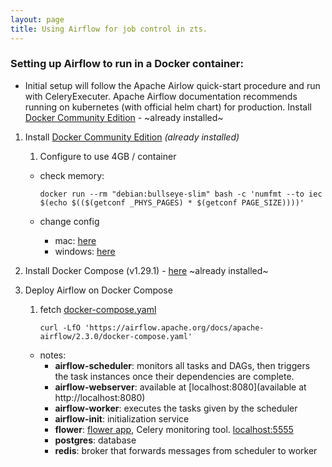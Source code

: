 ```yaml
---
layout: page
title: Using Airflow for job control in zts.
---
```


### Setting up Airflow to run in a Docker container:
* Initial setup will follow the Apache Airlow quick-start procedure and run with CeleryExecuter.  Apache Airflow documentation recommends running on kubernetes (with official helm chart) for production.
Install [Docker Community Edition](https://docs.docker.com/engine/install/) - ~already installed~

1. Install [Docker Community Edition](https://docs.docker.com/engine/install/)  *(already installed)*
   1. Configure to use 4GB / container

    * check memory:

        `docker run --rm "debian:bullseye-slim" bash -c 'numfmt --to iec $(echo $(($(getconf _PHYS_PAGES) * $(getconf PAGE_SIZE))))'`

    * change config
      - mac: [here](https://docs.docker.com/desktop/mac/)
      - windows: [here](https://docs.docker.com/desktop/windows/)

2. Install Docker Compose (v1.29.1) - [here](https://docs.docker.com/compose/install/) ~already installed~
3. Deploy Airflow on Docker Compose
    1. fetch [docker-compose.yaml](https://airflow.apache.org/docs/apache-airflow/stable/docker-compose.yaml)

        `curl -LfO 'https://airflow.apache.org/docs/apache-airflow/2.3.0/docker-compose.yaml'`

    * notes:
      * **airflow-scheduler**: monitors all tasks and DAGs, then triggers the task instances once their dependencies are complete.
      * **airflow-webserver**: available at [localhost:8080](available at http://localhost:8080)
      * **airflow-worker**: executes the tasks given by the scheduler
      * **airflow-init**: initialization service
      * **flower**: [flower app](https://flower.readthedocs.io/en/latest/), Celery monitoring tool. [localhost:5555](http://localhost:5555)
      * **postgres**: database
      * **redis**: broker that forwards messages from scheduler to worker
